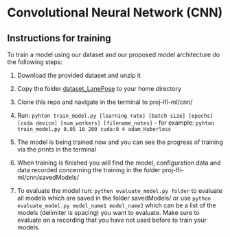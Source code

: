 #  Convolutional Neural Network (CNN)

## Instructions for training

To train a model using our dataset and our proposed model architecture do the following steps:

1. Download the provided dataset and unzip it

1. Copy the folder [dataset_LanePose](../dataset_LanePose/) to your home directory

1. Clone this repo and navigate in the terminal to proj-lfi-ml/cnn/

1. Run: `pyhton train_model.py [learning rate] [batch size] [epochs] [cuda device] [num_workers] [filename_notes]`  - for example: `pyhton train_model.py 0.05 16 200 cuda:0 4 adam_Huberloss`
    
1. The model is being trained now and you can see the progress of training via the prints in the terminal

1. When training is finished you will find the model, configuration data and data recorded concerning the training in the folder proj-lfi-ml/cnn/savedModels/

1. To evaluate the model run: `python evaluate_model.py folder` to evaluate all models which are saved in the folder savedModels/ or use `python evaluate_model.py model_name1 model_name2` which can be a list of the models (delimiter is spacing) you want to evaluate. Make sure to evaluate on a recording that you have not used before to train your models.
